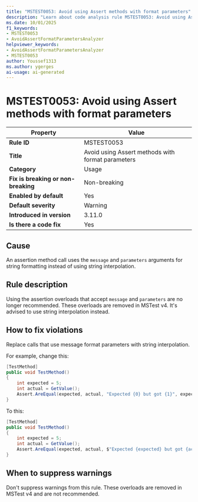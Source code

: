 ```yaml
---
title: "MSTEST0053: Avoid using Assert methods with format parameters"
description: "Learn about code analysis rule MSTEST0053: Avoid using Assert methods with format parameters"
ms.date: 10/01/2025
f1_keywords:
- MSTEST0053
- AvoidAssertFormatParametersAnalyzer
helpviewer_keywords:
- AvoidAssertFormatParametersAnalyzer
- MSTEST0053
author: Youssef1313
ms.author: ygerges
ai-usage: ai-generated
---
```

# MSTEST0053: Avoid using Assert methods with format parameters

| Property                            | Value                                                                                    |
|-------------------------------------|------------------------------------------------------------------------------------------|
| **Rule ID**                         | MSTEST0053                                                                               |
| **Title**                           | Avoid using Assert methods with format parameters                                        |
| **Category**                        | Usage                                                                                    |
| **Fix is breaking or non-breaking** | Non-breaking                                                                             |
| **Enabled by default**              | Yes                                                                                      |
| **Default severity**                | Warning                                                                                  |
| **Introduced in version**           | 3.11.0                                                                                   |
| **Is there a code fix**             | Yes                                                                                      |

## Cause

An assertion method call uses the `message` and `parameters` arguments for string formatting instead of using string interpolation.

## Rule description

Using the assertion overloads that accept `message` and `parameters` are no longer recommended. These overloads are removed in MSTest v4. It's advised to use string interpolation instead.

## How to fix violations

Replace calls that use message format parameters with string interpolation.

For example, change this:

```csharp
[TestMethod]
public void TestMethod()
{
    int expected = 5;
    int actual = GetValue();
    Assert.AreEqual(expected, actual, "Expected {0} but got {1}", expected, actual);
}
```

To this:

```csharp
[TestMethod]
public void TestMethod()
{
    int expected = 5;
    int actual = GetValue();
    Assert.AreEqual(expected, actual, $"Expected {expected} but got {actual}");
}
```

## When to suppress warnings

Don't suppress warnings from this rule. These overloads are removed in MSTest v4 and are not recommended.
